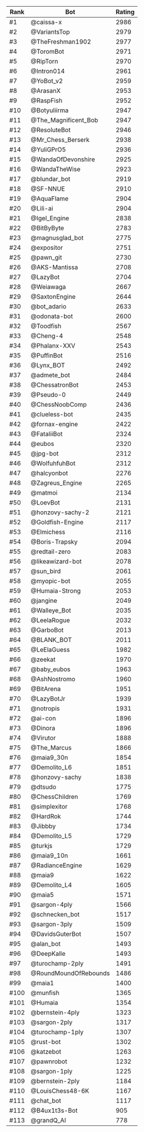 Rank|Bot|Rating
---|---|---
#1|@caissa-x|2986
#2|@VariantsTop|2979
#3|@TheFreshman1902|2977
#4|@ToromBot|2971
#5|@RipTorn|2970
#6|@Intron014|2961
#7|@YoBot_v2|2959
#8|@ArasanX|2953
#9|@RaspFish|2952
#10|@Botyuliirma|2947
#11|@The_Magnificent_Bob|2947
#12|@ResoluteBot|2946
#13|@Mr_Chess_Berserk|2938
#14|@YuliGPrO5|2936
#15|@WandaOfDevonshire|2925
#16|@WandaTheWise|2923
#17|@blundar_bot|2919
#18|@SF-NNUE|2910
#19|@AquaFlame|2904
#20|@Lili-ai|2904
#21|@Igel_Engine|2838
#22|@BitByByte|2783
#23|@magnusglad_bot|2775
#24|@expositor|2751
#25|@pawn_git|2730
#26|@AKS-Mantissa|2708
#27|@LazyBot|2704
#28|@Weiawaga|2667
#29|@SaxtonEngine|2644
#30|@bot_adario|2633
#31|@odonata-bot|2600
#32|@Toodfish|2567
#33|@Cheng-4|2548
#34|@Phalanx-XXV|2543
#35|@PuffinBot|2516
#36|@Lynx_BOT|2492
#37|@admete_bot|2484
#38|@ChessatronBot|2453
#39|@Pseudo-0|2449
#40|@ChessNoobComp|2436
#41|@clueless-bot|2435
#42|@fornax-engine|2422
#43|@FataliiBot|2324
#44|@eubos|2320
#45|@jpg-bot|2312
#46|@WolfuhfuhBot|2312
#47|@halcyonbot|2276
#48|@Zagreus_Engine|2265
#49|@matmoi|2134
#50|@LoevBot|2131
#51|@honzovy-sachy-2|2121
#52|@Goldfish-Engine|2117
#53|@Elmichess|2116
#54|@Boris-Trapsky|2094
#55|@redtail-zero|2083
#56|@likeawizard-bot|2078
#57|@sun_bird|2061
#58|@myopic-bot|2055
#59|@Humaia-Strong|2053
#60|@jangine|2049
#61|@Walleye_Bot|2035
#62|@LeelaRogue|2032
#63|@GarboBot|2013
#64|@BLANK_BOT|2011
#65|@LeElaGuess|1982
#66|@zeekat|1970
#67|@baby_eubos|1963
#68|@AshNostromo|1960
#69|@BitArena|1951
#70|@LazyBotJr|1939
#71|@notropis|1931
#72|@ai-con|1896
#73|@Dinora|1896
#74|@Virutor|1888
#75|@The_Marcus|1866
#76|@maia9_30n|1854
#77|@Demolito_L6|1851
#78|@honzovy-sachy|1838
#79|@dtsudo|1775
#80|@ChessChildren|1769
#81|@simplexitor|1768
#82|@HardRok|1744
#83|@Jibbby|1734
#84|@Demolito_L5|1729
#85|@turkjs|1729
#86|@maia9_10n|1661
#87|@RadianceEngine|1629
#88|@maia9|1622
#89|@Demolito_L4|1605
#90|@maia5|1571
#91|@sargon-4ply|1566
#92|@schnecken_bot|1517
#93|@sargon-3ply|1509
#94|@DavidsGuterBot|1507
#95|@alan_bot|1493
#96|@DeepKalle|1493
#97|@turochamp-2ply|1491
#98|@RoundMoundOfRebounds|1486
#99|@maia1|1400
#100|@munfish|1365
#101|@Humaia|1354
#102|@bernstein-4ply|1323
#103|@sargon-2ply|1317
#104|@turochamp-1ply|1307
#105|@rust-bot|1302
#106|@katzebot|1263
#107|@pawnrobot|1232
#108|@sargon-1ply|1225
#109|@bernstein-2ply|1184
#110|@LouisChess48-6K|1167
#111|@chat_bot|1117
#112|@B4ux1t3s-Bot|905
#113|@grandQ_AI|778

